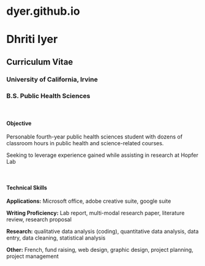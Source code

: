 # dyer.github.io
<!DOCTYPE html>
<html>
<body>

<h1>Dhriti Iyer</h1>
<h2>Curriculum Vitae</h2>
<h3>University of California, Irvine</h3>
<h3>B.S. Public Health Sciences</h3>

<br>

<h4>Objective</h4>
<p>
Personable fourth-year public health sciences student with dozens of classroom hours in public health and science-related courses.

Seeking to leverage experience gained while assisting in research at Hopfer Lab
</p>

<br>

<h4>Technical Skills</h4>
<p>
<b>Applications:</b> Microsoft office, adobe creative suite, google suite
</p>

<p> 
<b>Writing Proficiency:</b> Lab report, multi-modal research paper, literature review, research proposal
</p>    

<p>
<b>Research:</b> qualitative data analysis (coding), quantitative data analysis, data entry, data cleaning, statistical analysis
</p>

<p>
<b>Other:</b> French, fund raising, web design, graphic design, project planning, project management
</p>
</body>
</html>
